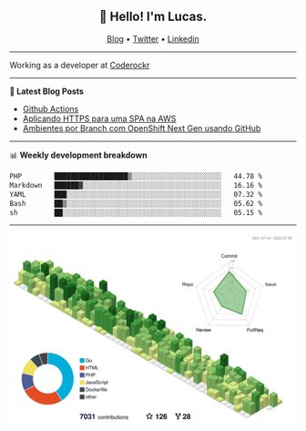 <h2 align="center">👋 Hello! I'm Lucas.</h2>
<p align="center">
  <a href="https://www.lucassabreu.net.br/">Blog</a> •
  <a href="https://twitter.com/lucassabreu">Twitter</a> •
  <a href="https://www.linkedin.com/in/lucassantosabreu/">Linkedin</a>
</p>

---

Working as a developer at [Coderockr](https://github.com/Coderockr)

---

**📝 Latest Blog Posts**

<!-- BLOG-POST-LIST:START -->
- [Github Actions](https://www.lucassabreu.net.br/post/github-actions/)
- [Aplicando HTTPS para uma SPA na AWS](https://www.lucassabreu.net.br/post/aplicando-https-para-uma-spa-na-aws/)
- [Ambientes por Branch com OpenShift Next Gen usando GitHub](https://www.lucassabreu.net.br/post/ambientes-por-branch-com-openshift-next-gen-usando-github/)
<!-- BLOG-POST-LIST:END -->

---

📊 **Weekly development breakdown**
<!--START_SECTION:waka-->
```text
PHP        ██████████████████▒░░░░░░░░░░░░░░░░░░░░░░   44.78 % 
Markdown   ██████▓░░░░░░░░░░░░░░░░░░░░░░░░░░░░░░░░░░   16.16 % 
YAML       ███░░░░░░░░░░░░░░░░░░░░░░░░░░░░░░░░░░░░░░   07.32 % 
Bash       ██▒░░░░░░░░░░░░░░░░░░░░░░░░░░░░░░░░░░░░░░   05.62 % 
sh         ██░░░░░░░░░░░░░░░░░░░░░░░░░░░░░░░░░░░░░░░   05.15 % 
```
<!--END_SECTION:waka-->

---

![](./profile-3d-contrib/profile-green-animate.svg)
